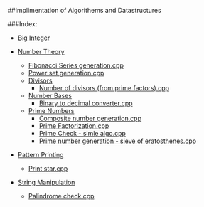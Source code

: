 ##Implimentation of Algorithems and Datastructures

###Index:

+ [Big Integer](https://github.com/SH-anonta/CPP-Code-Snippets/tree/master/Big%20Integer)

+ [Number Theory](https://github.com/SH-anonta/CPP-Code-Snippets/tree/master/Number%20Theory)
	- [Fibonacci Series generation.cpp](https://github.com/SH-anonta/CPP-Code-Snippets/blob/master/Number%20Theory/Fibonacci%20Series%20generation.cpp)
	- [Power set generation.cpp](https://github.com/SH-anonta/CPP-Code-Snippets/blob/master/Number%20Theory/Power%20set%20generation.cpp)
    * [Divisors](https://github.com/SH-anonta/CPP-Code-Snippets/tree/master/Number%20Theory/Divisors)
    	- [Number of divisors (from prime factors).cpp](https://github.com/SH-anonta/CPP-Code-Snippets/blob/master/Number%20Theory/Divisors/Number%20of%20divisors%20(from%20prime%20factors).cpp)
    * [Number Bases](https://github.com/SH-anonta/CPP-Code-Snippets/tree/master/Number%20Theory/Number%20Bases)
    	- [Binary to decimal converter.cpp](https://github.com/SH-anonta/CPP-Code-Snippets/blob/master/Number%20Theory/Number%20Bases/Binary%20to%20decimal%20converter.cpp)
    * [Prime Numbers](https://github.com/SH-anonta/CPP-Code-Snippets/tree/master/Number%20Theory/Prime%20Numbers)
    	- [Composite number generation.cpp](https://github.com/SH-anonta/CPP-Code-Snippets/blob/master/Number%20Theory/Prime%20Numbers/Composite%20number%20generation.cpp)
    	- [Prime Factorization.cpp](https://github.com/SH-anonta/CPP-Code-Snippets/blob/master/Number%20Theory/Prime%20Numbers/Prime%20Factorization.cpp)
    	- [Prime Check - simle algo.cpp](https://github.com/SH-anonta/CPP-Code-Snippets/blob/master/Number%20Theory/Prime%20Numbers/Prime%20check%20-%20simle%20algo.cpp)
    	- [Prime number generation - sieve of eratosthenes.cpp](https://github.com/SH-anonta/CPP-Code-Snippets/blob/master/Number%20Theory/Prime%20Numbers/Prime%20number%20generation%20-%20sieve%20of%20eratosthenes.cpp)

+ [Pattern Printing](https://github.com/SH-anonta/CPP-Code-Snippets/tree/master/Pattern%20Printing)
	- [Print star.cpp](https://github.com/SH-anonta/CPP-Code-Snippets/blob/master/Pattern%20Printing/Print%20star.cpp)
	
+ [String Manipulation](https://github.com/SH-anonta/CPP-Code-Snippets/tree/master/String%20Manipulation)
	- [Palindrome check.cpp](https://github.com/SH-anonta/CPP-Code-Snippets/blob/master/String%20Manipulation/Palindrome%20check.cpp)
